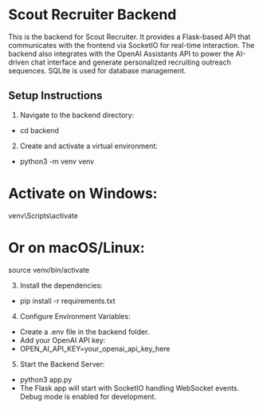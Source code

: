 # Scout Recruiter Backend

This is the backend for Scout Recruiter. It provides a Flask-based API that communicates with the frontend via SocketIO for real-time interaction. The backend also integrates with the OpenAI Assistants API to power the AI-driven chat interface and generate personalized recruiting outreach sequences. SQLite is used for database management.

## Setup Instructions

1. Navigate to the backend directory:

- cd backend

2. Create and activate a virtual environment:

- python3 -m venv venv

# Activate on Windows:

venv\Scripts\activate

# Or on macOS/Linux:

source venv/bin/activate

3. Install the dependencies:

- pip install -r requirements.txt

4. Configure Environment Variables:

- Create a .env file in the backend folder.
- Add your OpenAI API key:
- OPEN_AI_API_KEY=your_openai_api_key_here

5. Start the Backend Server:

- python3 app.py
- The Flask app will start with SocketIO handling WebSocket events. Debug mode is enabled for development.
